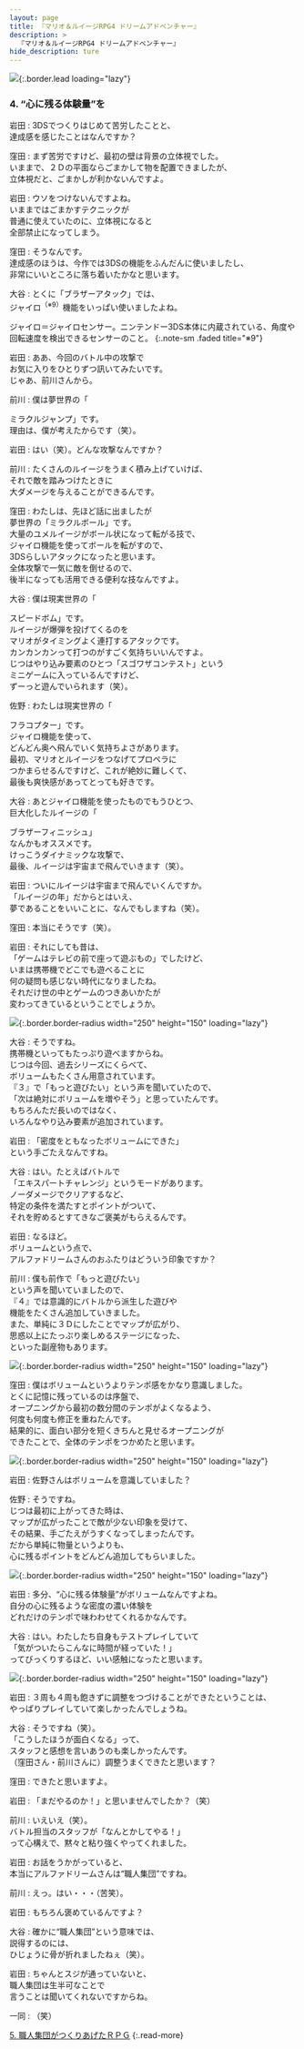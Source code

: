 ```yaml
---
layout: page
title: 『マリオ＆ルイージRPG4 ドリームアドベンチャー』
description: >
  『マリオ＆ルイージRPG4 ドリームアドベンチャー』
hide_description: ture
---
```


![](/others/interviews/jp/3ds/aymj/vol1/img/mainvisual4.jpg){:.border.lead loading="lazy"}

### 4. “心に残る体験量”を

岩田
: 3DSでつくりはじめて苦労したことと、<br>達成感を感じたことはなんですか？ 

窪田
: まず苦労ですけど、最初の壁は背景の立体視でした。<br>いままで、２Ｄの平面ならごまかして物を配置できましたが、<br>立体視だと、ごまかしが利かないんですよ。

岩田
: ウソをつけないんですよね。<br>いままではごまかすテクニックが<br>普通に使えていたのに、立体視になると<br>全部禁止になってしまう。

窪田
: そうなんです。<br>達成感のほうは、今作では3DSの機能をふんだんに使いましたし、<br>非常にいいところに落ち着いたかなと思います。

大谷
: とくに「ブラザーアタック」では、<br>ジャイロ<sup>（※9）</sup>機能をいっぱい使いましたよね。

ジャイロ＝ジャイロセンサー。ニンテンドー3DS本体に内蔵されている、角度や回転速度を検出できるセンサーのこと。
{:.note-sm .faded title="※9"}

岩田
: ああ、今回のバトル中の攻撃で<br>お気に入りをひとりずつ訊いてみたいです。<br>じゃあ、前川さんから。

前川
: 僕は夢世界の「

ミラクルジャンプ」です。<br>理由は、僕が考えたからです（笑）。

岩田
: はい（笑）。どんな攻撃なんですか？

前川
: たくさんのルイージをうまく積み上げていけば、<br>それで敵を踏みつけたときに<br>大ダメージを与えることができるんです。

窪田
: わたしは、先ほど話に出ましたが<br>夢世界の「ミラクルボール」です。<br>大量のユメルイージがボール状になって転がる技で、<br>ジャイロ機能を使ってボールを転がすので、<br>3DSらしいアタックになったと思います。<br>全体攻撃で一気に敵を倒せるので、<br>後半になっても活用できる便利な技なんですよ。

大谷
: 僕は現実世界の「

スピードボム」です。<br>ルイージが爆弾を投げてくるのを<br>マリオがタイミングよく連打するアタックです。<br>カンカンカンって打つのがすごく気持ちいいんですよ。<br>じつはやり込み要素のひとつ「スゴワザコンテスト」という<br>ミニゲームに入っているんですけど、<br>ずーっと遊んでいられます（笑）。

佐野
: わたしは現実世界の「

フラコプター」です。<br>ジャイロ機能を使って、<br>どんどん奥へ飛んでいく気持ちよさがあります。<br>最初、マリオとルイージをつなげてプロペラに<br>つかまらせるんですけど、これが絶妙に難しくて、<br>最後も爽快感があってとっても好きです。

大谷
: あとジャイロ機能を使ったものでもうひとつ、<br>巨大化したルイージの「

ブラザーフィニッシュ」<br>なんかもオススメです。<br>けっこうダイナミックな攻撃で、<br>最後、ルイージは宇宙まで飛んでいきます（笑）。

岩田
: ついにルイージは宇宙まで飛んでいくんですか。<br>「ルイージの年」だからとはいえ、<br>夢であることをいいことに、なんでもしますね（笑）。

窪田
: 本当にそうです（笑）。

岩田
: それにしても昔は、<br>「ゲームはテレビの前で座って遊ぶもの」でしたけど、<br>いまは携帯機でどこでも遊べることに<br>何の疑問も感じない時代になりましたね。<br>それだけ世の中とゲームのつきあいかたが<br>変わってきているということでしょうか。

![](/others/interviews/jp/3ds/aymj/vol1/img/photo13.jpg){:.border.border-radius width="250" height="150"  loading="lazy"}

大谷
: そうですね。<br>携帯機といってもたっぷり遊べますからね。<br>じつは今回、過去シリーズにくらべて、<br>ボリュームもたくさん用意されています。<br>『３』で「もっと遊びたい」という声を聞いていたので、<br>「次は絶対にボリュームを増やそう」と思っていたんです。<br>もちろんただ長いのではなく、<br>いろんなやり込み要素が追加されています。

岩田
: 「密度をともなったボリュームにできた」<br>という手ごたえなんですね。

大谷
: はい。たとえばバトルで<br>「エキスパートチャレンジ」というモードがあります。<br>ノーダメージでクリアするなど、<br>特定の条件を満たすとポイントがついて、<br>それを貯めるとすてきなご褒美がもらえるんです。

岩田
: なるほど。<br>ボリュームという点で、<br>アルファドリームさんのおふたりはどういう印象ですか？ 

前川
: 僕も前作で「もっと遊びたい」<br>という声を聞いていましたので、<br>『４』では意識的にバトルから派生した遊びや<br>機能をたくさん追加していきました。<br>また、単純に３Ｄにしたことでマップが広がり、<br>思惑以上にたっぷり楽しめるステージになった、<br>といった副産物もあります。

![](/others/interviews/jp/3ds/aymj/vol1/img/photo14.jpg){:.border.border-radius width="250" height="150"  loading="lazy"}

窪田
: 僕はボリュームというよりテンポ感をかなり意識しました。<br>とくに記憶に残っているのは序盤で、<br>オープニングから最初の数分間のテンポがよくなるよう、<br>何度も何度も修正を重ねたんです。<br>結果的に、面白い部分を短くきちんと見せるオープニングが<br>できたことで、全体のテンポをつかめたと思います。

![](/others/interviews/jp/3ds/aymj/vol1/img/photo15.jpg){:.border.border-radius width="250" height="150"  loading="lazy"}

岩田
: 佐野さんはボリュームを意識していました？

佐野
: そうですね。<br>じつは最初に上がってきた時は、<br>マップが広がったことで敵が少ない印象を受けて、<br>その結果、手ごたえがうすくなってしまったんです。<br>だから単純に物量というよりも、<br>心に残るポイントをどんどん追加してもらいました。

![](/others/interviews/jp/3ds/aymj/vol1/img/photo16.jpg){:.border.border-radius width="250" height="150"  loading="lazy"}

岩田
: 多分、“心に残る体験量”がボリュームなんですよね。<br>自分の心に残るような密度の濃い体験を<br>どれだけのテンポで味わわせてくれるかなんです。

大谷
: はい。わたしたち自身もテストプレイしていて<br>「気がついたらこんなに時間が経っていた！」<br>ってびっくりするほど、いい感触になったと思います。

![](/others/interviews/jp/3ds/aymj/vol1/img/photo17.jpg){:.border.border-radius width="250" height="150"  loading="lazy"}

岩田
: ３周も４周も飽きずに調整をつづけることができたということは、<br>やっぱりプレイしていて楽しかったんでしょうね。

大谷
: そうですね（笑）。<br>「こうしたほうが面白くなる」って、<br>スタッフと感想を言いあうのも楽しかったんです。<br>（窪田さん・前川さんに）調整うまくできたと思います？

窪田
: できたと思いますよ。

岩田
: 「まだやるのか！」と思いませんでしたか？（笑）

前川
: いえいえ（笑）。<br>バトル担当のスタッフが「なんとかしてやる！」<br>って心構えで、黙々と粘り強くやってくれました。

岩田
: お話をうかがっていると、<br>本当にアルファドリームさんは“職人集団”ですね。

前川
: えっ。はい・・・（苦笑）。

岩田
: もちろん褒めているんですよ？ 

大谷
: 確かに“職人集団”という意味では、<br>説得するのには、<br>ひじょうに骨が折れましたねぇ（笑）。

岩田
: ちゃんとスジが通っていないと、<br>職人集団は生半可なことで<br>言うことは聞いてくれないですからね。

一同
: （笑）

[5. 職人集団がつくりあげたＲＰＧ](5.md)
{:.read-more}
